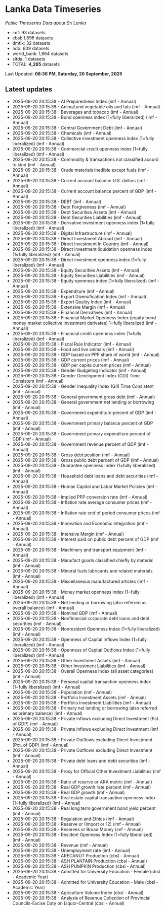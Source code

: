 # Lanka Data Timeseries
*Public Timeseries Data about Sri Lanka*

* imf: 93 datasets
* cbsl: 1,896 datasets
* dmtlk: 32 datasets
* adb: 609 datasets
* world_bank: 1,664 datasets
* sltda: 1 datasets
* TOTAL: **4,295** datasets

Last Updated: **08:36 PM, Saturday, 20 September, 2025**

## Latest updates

* 2025-09-20 20:15:38 - AI Preparedness Index (imf - Annual)
* 2025-09-20 20:15:38 - Animal and vegetable oils and fats (imf - Annual)
* 2025-09-20 20:15:38 - Beverages and tobacco (imf - Annual)
* 2025-09-20 20:15:38 - Bond openness index (1=fully liberalized) (imf - Annual)
* 2025-09-20 20:15:38 - Central Government Debt (imf - Annual)
* 2025-09-20 20:15:38 - Chemicals (imf - Annual)
* 2025-09-20 20:15:38 - Collective investment openness index (1=fully liberalized) (imf - Annual)
* 2025-09-20 20:15:38 - Commercial credit openness index (1=fully liberalized) (imf - Annual)
* 2025-09-20 20:15:38 - Commodity & transactions not classified accord to kind (imf - Annual)
* 2025-09-20 20:15:38 - Crude materials inedible except fuels (imf - Annual)
* 2025-09-20 20:15:38 - Current account balance U.S. dollars (imf - Annual)
* 2025-09-20 20:15:38 - Current account balance percent of GDP (imf - Annual)
* 2025-09-20 20:15:38 - DEBT (imf - Annual)
* 2025-09-20 20:15:38 - Debt Forgiveness (imf - Annual)
* 2025-09-20 20:15:38 - Debt Securities Assets (imf - Annual)
* 2025-09-20 20:15:38 - Debt Securities Liabilities (imf - Annual)
* 2025-09-20 20:15:38 - Derivative investment openness index (1=fully liberalized) (imf - Annual)
* 2025-09-20 20:15:38 - Digital Infrastructure (imf - Annual)
* 2025-09-20 20:15:38 - Direct Investment Abroad (imf - Annual)
* 2025-09-20 20:15:38 - Direct Investment In Country (imf - Annual)
* 2025-09-20 20:15:38 - Direct investment liquidation openness index (1=fully liberalized) (imf - Annual)
* 2025-09-20 20:15:38 - Direct investment openness index (1=fully liberalized) (imf - Annual)
* 2025-09-20 20:15:38 - Equity Securities Assets (imf - Annual)
* 2025-09-20 20:15:38 - Equity Securities Liabilities (imf - Annual)
* 2025-09-20 20:15:38 - Equity openness index (1=fully liberalized) (imf - Annual)
* 2025-09-20 20:15:38 - Expenditure (imf - Annual)
* 2025-09-20 20:15:38 - Export Diversification Index (imf - Annual)
* 2025-09-20 20:15:38 - Export Quality Index (imf - Annual)
* 2025-09-20 20:15:38 - Extensive Margin (imf - Annual)
* 2025-09-20 20:15:38 - Financial Derivatives (imf - Annual)
* 2025-09-20 20:15:38 - Financial Market Openness Index (equity bond money market collective investment derivates) 1=fully liberalized (imf - Annual)
* 2025-09-20 20:15:38 - Financial credit openness index (1=fully liberalized) (imf - Annual)
* 2025-09-20 20:15:38 - Fiscal Rule Indicator (imf - Annual)
* 2025-09-20 20:15:38 - Food and live animals (imf - Annual)
* 2025-09-20 20:15:38 - GDP based on PPP share of world (imf - Annual)
* 2025-09-20 20:15:38 - GDP current prices (imf - Annual)
* 2025-09-20 20:15:38 - GDP per capita current prices (imf - Annual)
* 2025-09-20 20:15:38 - Gender Budgeting Indicator (imf - Annual)
* 2025-09-20 20:15:38 - Gender Development Index (GDI) Time Consistent (imf - Annual)
* 2025-09-20 20:15:38 - Gender Inequality Index (GII) Time Consistent (imf - Annual)
* 2025-09-20 20:15:38 - General government gross debt (imf - Annual)
* 2025-09-20 20:15:38 - General government net lending or borrowing (imf - Annual)
* 2025-09-20 20:15:38 - Government expenditure percent of GDP (imf - Annual)
* 2025-09-20 20:15:38 - Government primary balance percent of GDP (imf - Annual)
* 2025-09-20 20:15:38 - Government primary expenditure percent of GDP (imf - Annual)
* 2025-09-20 20:15:38 - Government revenue percent of GDP (imf - Annual)
* 2025-09-20 20:15:38 - Gross debt position (imf - Annual)
* 2025-09-20 20:15:38 - Gross public debt percent of GDP (imf - Annual)
* 2025-09-20 20:15:38 - Guarantee openness index (1=fully liberalized) (imf - Annual)
* 2025-09-20 20:15:38 - Household debt loans and debt securities (imf - Annual)
* 2025-09-20 20:15:38 - Human Capital and Labor Market Policies (imf - Annual)
* 2025-09-20 20:15:38 - Implied PPP conversion rate (imf - Annual)
* 2025-09-20 20:15:38 - Inflation rate average consumer prices (imf - Annual)
* 2025-09-20 20:15:38 - Inflation rate end of period consumer prices (imf - Annual)
* 2025-09-20 20:15:38 - Innovation and Economic Integration (imf - Annual)
* 2025-09-20 20:15:38 - Intensive Margin (imf - Annual)
* 2025-09-20 20:15:38 - Interest paid on public debt percent of GDP (imf - Annual)
* 2025-09-20 20:15:38 - Machinery and transport equipment (imf - Annual)
* 2025-09-20 20:15:38 - Manufact goods classified chiefly by material (imf - Annual)
* 2025-09-20 20:15:38 - Mineral fuels lubricants and related materials (imf - Annual)
* 2025-09-20 20:15:38 - Miscellaneous manufactured articles (imf - Annual)
* 2025-09-20 20:15:38 - Money market openness index (1=fully liberalized) (imf - Annual)
* 2025-09-20 20:15:38 - Net lending or borrowing (also referred as overall balance) (imf - Annual)
* 2025-09-20 20:15:38 - Nominal GDP (imf - Annual)
* 2025-09-20 20:15:38 - Nonfinancial corporate debt loans and debt securities (imf - Annual)
* 2025-09-20 20:15:38 - Nonresident Openness Index (1=fully liberalized) (imf - Annual)
* 2025-09-20 20:15:38 - Openness of Capital Inflows Index (1=fully liberalized) (imf - Annual)
* 2025-09-20 20:15:38 - Openness of Capital Outflows Index (1=fully liberalized) (imf - Annual)
* 2025-09-20 20:15:38 - Other Investment Assets (imf - Annual)
* 2025-09-20 20:15:38 - Other Investment Liabilities (imf - Annual)
* 2025-09-20 20:15:38 - Overall Openness Index (all asset categories) (imf - Annual)
* 2025-09-20 20:15:38 - Personal capital transaction openness index (1=fully liberalized) (imf - Annual)
* 2025-09-20 20:15:38 - Population (imf - Annual)
* 2025-09-20 20:15:38 - Portfolio Investment Assets (imf - Annual)
* 2025-09-20 20:15:38 - Portfolio Investment Liabilities (imf - Annual)
* 2025-09-20 20:15:38 - Primary net lending or borrowing (also referred as primary balance) (imf - Annual)
* 2025-09-20 20:15:38 - Private Inflows excluding Direct Investment (Pct. of GDP) (imf - Annual)
* 2025-09-20 20:15:38 - Private Inflows excluding Direct Investment (imf - Annual)
* 2025-09-20 20:15:38 - Private Outflows excluding Direct Investment (Pct. of GDP) (imf - Annual)
* 2025-09-20 20:15:38 - Private Outflows excluding Direct Investment (imf - Annual)
* 2025-09-20 20:15:38 - Private debt loans and debt securities (imf - Annual)
* 2025-09-20 20:15:38 - Proxy for Official Other Investment Liabilities (imf - Annual)
* 2025-09-20 20:15:38 - Ratio of reserve or ARA metric (imf - Annual)
* 2025-09-20 20:15:38 - Real GDP growth rate percent (imf - Annual)
* 2025-09-20 20:15:38 - Real GDP growth (imf - Annual)
* 2025-09-20 20:15:38 - Real estate capital transaction openness index (1=fully liberalized) (imf - Annual)
* 2025-09-20 20:15:38 - Real long term government bond yield percent (imf - Annual)
* 2025-09-20 20:15:38 - Regulation and Ethics (imf - Annual)
* 2025-09-20 20:15:38 - Reserve or (Import or 12) (imf - Annual)
* 2025-09-20 20:15:38 - Reserves or Broad Money (imf - Annual)
* 2025-09-20 20:15:38 - Resident Openness Index (1=fully liberalized) (imf - Annual)
* 2025-09-20 20:15:38 - Revenue (imf - Annual)
* 2025-09-20 20:15:38 - Unemployment rate (imf - Annual)
* 2025-09-20 20:15:38 - ARECANUT Production (cbsl - Annual)
* 2025-09-20 20:15:38 - ASH PLANTAIN Production (cbsl - Annual)
* 2025-09-20 20:15:38 - ASH PUMPKIN Production (cbsl - Annual)
* 2025-09-20 20:15:38 - Admitted for University Education - Female (cbsl - Academic Year)
* 2025-09-20 20:15:38 - Admitted for University Education - Male (cbsl - Academic Year)
* 2025-09-20 20:15:38 - Agriculture Volume Index (cbsl - Annual)
* 2025-09-20 20:15:38 - Analysis of Revenue Collection of Provincial Councils-Excise Duty on Liquor-Central (cbsl - Annual)